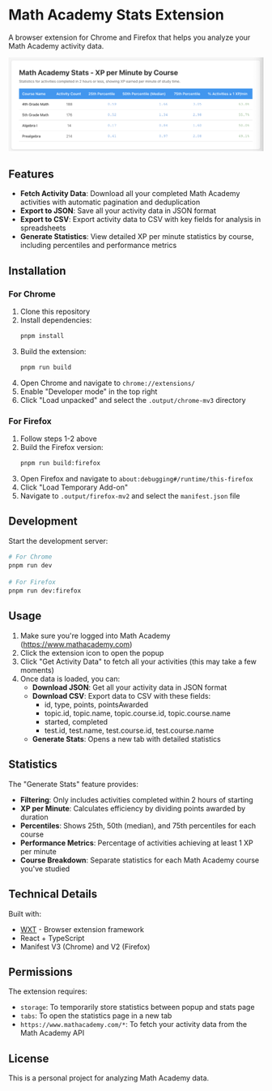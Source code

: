 # Math Academy Stats Extension

A browser extension for Chrome and Firefox that helps you analyze your Math Academy activity data.

![Screenshot](screenshot.png)

## Features

- **Fetch Activity Data**: Download all your completed Math Academy activities with automatic pagination and deduplication
- **Export to JSON**: Save all your activity data in JSON format
- **Export to CSV**: Export activity data to CSV with key fields for analysis in spreadsheets
- **Generate Statistics**: View detailed XP per minute statistics by course, including percentiles and performance metrics

## Installation

### For Chrome

1. Clone this repository
2. Install dependencies:
   ```bash
   pnpm install
   ```
3. Build the extension:
   ```bash
   pnpm run build
   ```
4. Open Chrome and navigate to `chrome://extensions/`
5. Enable "Developer mode" in the top right
6. Click "Load unpacked" and select the `.output/chrome-mv3` directory

### For Firefox

1. Follow steps 1-2 above
2. Build the Firefox version:
   ```bash
   pnpm run build:firefox
   ```
3. Open Firefox and navigate to `about:debugging#/runtime/this-firefox`
4. Click "Load Temporary Add-on"
5. Navigate to `.output/firefox-mv2` and select the `manifest.json` file

## Development

Start the development server:

```bash
# For Chrome
pnpm run dev

# For Firefox
pnpm run dev:firefox
```

## Usage

1. Make sure you're logged into Math Academy (https://www.mathacademy.com)
2. Click the extension icon to open the popup
3. Click "Get Activity Data" to fetch all your activities (this may take a few moments)
4. Once data is loaded, you can:
   - **Download JSON**: Get all your activity data in JSON format
   - **Download CSV**: Export data to CSV with these fields:
     - id, type, points, pointsAwarded
     - topic.id, topic.name, topic.course.id, topic.course.name
     - started, completed
     - test.id, test.name, test.course.id, test.course.name
   - **Generate Stats**: Opens a new tab with detailed statistics

## Statistics

The "Generate Stats" feature provides:

- **Filtering**: Only includes activities completed within 2 hours of starting
- **XP per Minute**: Calculates efficiency by dividing points awarded by duration
- **Percentiles**: Shows 25th, 50th (median), and 75th percentiles for each course
- **Performance Metrics**: Percentage of activities achieving at least 1 XP per minute
- **Course Breakdown**: Separate statistics for each Math Academy course you've studied

## Technical Details

Built with:
- [WXT](https://wxt.dev) - Browser extension framework
- React + TypeScript
- Manifest V3 (Chrome) and V2 (Firefox)

## Permissions

The extension requires:
- `storage`: To temporarily store statistics between popup and stats page
- `tabs`: To open the statistics page in a new tab
- `https://www.mathacademy.com/*`: To fetch your activity data from the Math Academy API

## License

This is a personal project for analyzing Math Academy data.
